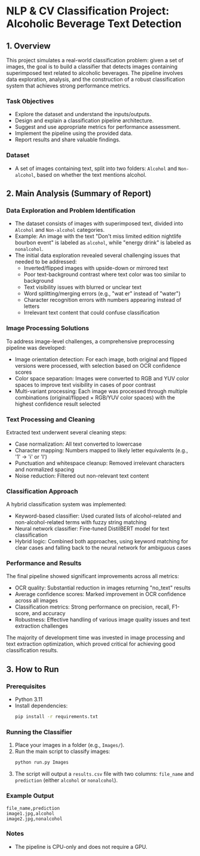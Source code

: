 # NLP & CV Classification Project: Alcoholic Beverage Text Detection

## 1. Overview

This project simulates a real-world classification problem: given a set of images, the goal is to build a classifier that detects images containing superimposed text related to alcoholic beverages. The pipeline involves data exploration, analysis, and the construction of a robust classification system that achieves strong performance metrics.

### Task Objectives
- Explore the dataset and understand the inputs/outputs.
- Design and explain a classification pipeline architecture.
- Suggest and use appropriate metrics for performance assessment.
- Implement the pipeline using the provided data.
- Report results and share valuable findings.

### Dataset
- A set of images containing text, split into two folders: `Alcohol` and `Non-alcohol`, based on whether the text mentions alcohol.

## 2. Main Analysis (Summary of Report)

### Data Exploration and Problem Identification
- The dataset consists of images with superimposed text, divided into `Alcohol` and `Non-alcohol` categories.
- Example: An image with the text "Don't miss limited edition nightlife bourbon event" is labeled as `alcohol`, while "energy drink" is labeled as `nonalcohol`.
- The initial data exploration revealed several challenging issues that needed to be addressed:
  - Inverted/flipped images with upside-down or mirrored text
  - Poor text-background contrast where text color was too similar to background
  - Text visibility issues with blurred or unclear text
  - Word splitting/merging errors (e.g., "wat er" instead of "water")
  - Character recognition errors with numbers appearing instead of letters
  - Irrelevant text content that could confuse classification

### Image Processing Solutions
To address image-level challenges, a comprehensive preprocessing pipeline was developed:
- Image orientation detection: For each image, both original and flipped versions were processed, with selection based on OCR confidence scores
- Color space separation: Images were converted to RGB and YUV color spaces to improve text visibility in cases of poor contrast
- Multi-variant processing: Each image was processed through multiple combinations (original/flipped × RGB/YUV color spaces) with the highest confidence result selected

### Text Processing and Cleaning
Extracted text underwent several cleaning steps:

- Case normalization: All text converted to lowercase
- Character mapping: Numbers mapped to likely letter equivalents (e.g., '1' → 'i' or 'l')
- Punctuation and whitespace cleanup: Removed irrelevant characters and normalized spacing
- Noise reduction: Filtered out non-relevant text content

### Classification Approach
A hybrid classification system was implemented:

- Keyword-based classifier: Used curated lists of alcohol-related and non-alcohol-related terms with fuzzy string matching
- Neural network classifier: Fine-tuned DistilBERT model for text classification
- Hybrid logic: Combined both approaches, using keyword matching for clear cases and falling back to the neural network for ambiguous cases

### Performance and Results
The final pipeline showed significant improvements across all metrics:

- OCR quality: Substantial reduction in images returning "no_text" results
- Average confidence scores: Marked improvement in OCR confidence across all images
- Classification metrics: Strong performance on precision, recall, F1-score, and accuracy
- Robustness: Effective handling of various image quality issues and text extraction challenges

The majority of development time was invested in image processing and text extraction optimization, which proved critical for achieving good classification results.

## 3. How to Run

### Prerequisites
- Python 3.11
- Install dependencies:
  ```bash
  pip install -r requirements.txt
  ```

### Running the Classifier
1. Place your images in a folder (e.g., `Images/`).
2. Run the main script to classify images:
   ```bash
   python run.py Images
   ```
3. The script will output a `results.csv` file with two columns: `file_name` and `prediction` (either `alcohol` or `nonalcohol`).

### Example Output
```
file_name,prediction
image1.jpg,alcohol
image2.jpg,nonalcohol
```

### Notes
- The pipeline is CPU-only and does not require a GPU.
